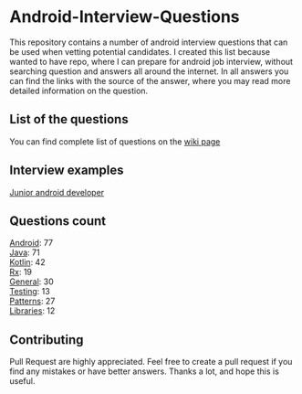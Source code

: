 # Android-Interview-Questions

This repository contains a number of android interview questions that can be used when vetting potential candidates. I created this list because wanted to have repo, where I can prepare for android job interview, without searching question and answers all around the internet. In all answers you can find the links with the source of the answer, where you may read more detailed information on the question.

## List of the questions
You can find complete list of questions on the [wiki page](https://github.com/Kirchhoff-/Android-Interview-Questions/wiki)

## Interview examples
[Junior android developer](https://github.com/Kirchhoff-/Android-Interview-Questions/wiki/Junior-android-developer-interview-questions)

## Questions count

[Android](https://github.com/Kirchhoff-/Android-Interview-Questions/tree/master/Android): 77  
[Java](https://github.com/Kirchhoff-/Android-Interview-Questions/tree/master/Java): 71  
[Kotlin](https://github.com/Kirchhoff-/Android-Interview-Questions/tree/master/Kotlin): 42  
[Rx](https://github.com/Kirchhoff-/Android-Interview-Questions/tree/master/Rx): 19  
[General](https://github.com/Kirchhoff-/Android-Interview-Questions/tree/master/General): 30  
[Testing](https://github.com/Kirchhoff-/Android-Interview-Questions/tree/master/Testing): 13  
[Patterns](https://github.com/Kirchhoff-/Android-Interview-Questions/tree/master/Patterns): 27  
[Libraries](https://github.com/Kirchhoff-/Android-Interview-Questions/tree/master/Libraries): 12


## Contributing
Pull Request are highly appreciated. Feel free to create a pull request if you find any mistakes or have better answers. Thanks a lot, and hope this is useful.
